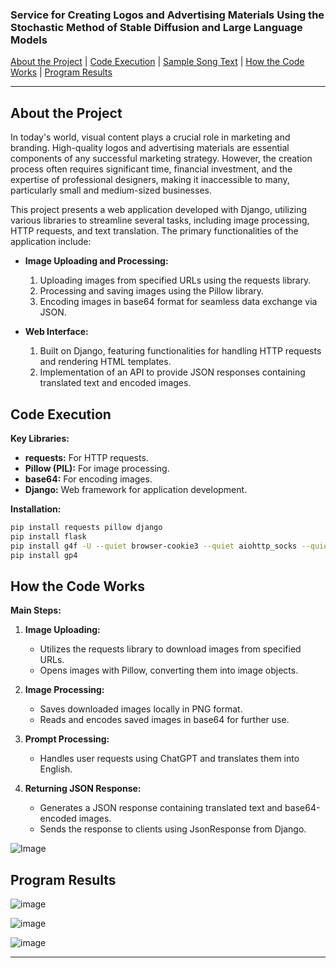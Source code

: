 ### Service for Creating Logos and Advertising Materials Using the Stochastic Method of Stable Diffusion and Large Language Models

[About the Project](#about-the-project) | [Code Execution](#code-execution) | [Sample Song Text](#sample-song-text) | [How the Code Works](#how-the-code-works) | [Program Results](#program-results)

---

## About the Project<a id="about-the-project"></a>
In today's world, visual content plays a crucial role in marketing and branding. High-quality logos and advertising materials are essential components of any successful marketing strategy. However, the creation process often requires significant time, financial investment, and the expertise of professional designers, making it inaccessible to many, particularly small and medium-sized businesses.

This project presents a web application developed with Django, utilizing various libraries to streamline several tasks, including image processing, HTTP requests, and text translation. The primary functionalities of the application include:

- **Image Uploading and Processing:**
  1. Uploading images from specified URLs using the requests library.
  2. Processing and saving images using the Pillow library.
  3. Encoding images in base64 format for seamless data exchange via JSON.

- **Web Interface:**
  1. Built on Django, featuring functionalities for handling HTTP requests and rendering HTML templates.
  2. Implementation of an API to provide JSON responses containing translated text and encoded images.

## Code Execution<a id="code-execution"></a>
**Key Libraries:**
- **requests:** For HTTP requests.
- **Pillow (PIL):** For image processing.
- **base64:** For encoding images.
- **Django:** Web framework for application development.

**Installation:**
```bash
pip install requests pillow django
pip install flask
pip install g4f -U --quiet browser-cookie3 --quiet aiohttp_socks --quiet nest-asyncio
pip install gp4
```

## How the Code Works<a id="how-the-code-works"></a>
**Main Steps:**
1. **Image Uploading:**
   - Utilizes the requests library to download images from specified URLs.
   - Opens images with Pillow, converting them into image objects.

2. **Image Processing:**
   - Saves downloaded images locally in PNG format.
   - Reads and encodes saved images in base64 for further use.

3. **Prompt Processing:**
   - Handles user requests using ChatGPT and translates them into English.

4. **Returning JSON Response:**
   - Generates a JSON response containing translated text and base64-encoded images.
   - Sends the response to clients using JsonResponse from Django.

![Image](https://github.com/kurrosan/LogoGenius/assets/120035199/ba7e3144-4524-4961-b78b-99fac446e0eb)
## Program Results<a id="program-results"></a>
![image](https://github.com/kurrosan/LogoGenius/assets/120035199/89c08568-6d3a-44dd-9971-13a6daf94f29)

![image](https://github.com/kurrosan/LogoGenius/assets/120035199/db620f36-a539-43f9-a551-faa0c3c0bcc0)

![image](https://github.com/kurrosan/LogoGenius/assets/120035199/dc9ff013-c436-4994-a294-c88b88a0c258)



---
